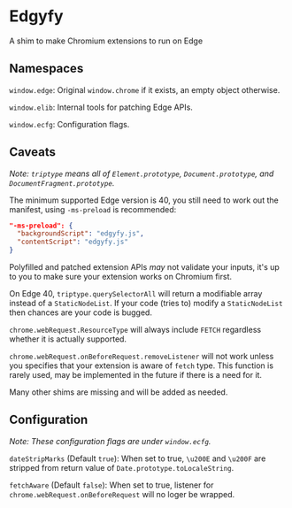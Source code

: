 # Edgyfy

A shim to make Chromium extensions to run on Edge

## Namespaces

`window.edge`: Original `window.chrome` if it exists, an empty object otherwise.

`window.elib`: Internal tools for patching Edge APIs.

`window.ecfg`: Configuration flags.

## Caveats

*Note: `triptype` means all of `Element.prototype`, `Document.prototype`,
and `DocumentFragment.prototype`.*

The minimum supported Edge version is 40, you still need to work out the
manifest, using `-ms-preload` is recommended:
```JSON
"-ms-preload": {
  "backgroundScript": "edgyfy.js",
  "contentScript": "edgyfy.js"
}
```

Polyfilled and patched extension APIs *may* not validate your inputs, it's up
to you to make sure your extension works on Chromium first.

On Edge 40, `triptype.querySelectorAll` will return a modifiable array instead
of a `StaticNodeList`. If your code (tries to) modify a `StaticNodeList` then
chances are your code is bugged.

`chrome.webRequest.ResourceType` will always include `FETCH` regardless whether
it is actually supported.

`chrome.webRequest.onBeforeRequest.removeListener` will not work unless you
specifies that your extension is aware of `fetch` type. This function is rarely
used, may be implemented in the future if there is a need for it.

Many other shims are missing and will be added as needed.

## Configuration

*Note: These configuration flags are under `window.ecfg`.*

`dateStripMarks` (Default `true`): When set to true, `\u200E` and `\u200F` are
stripped from return value of `Date.prototype.toLocaleString`.

`fetchAware` (Default `false`): When set to true, listener for
`chrome.webRequest.onBeforeRequest` will no loger be wrapped.
